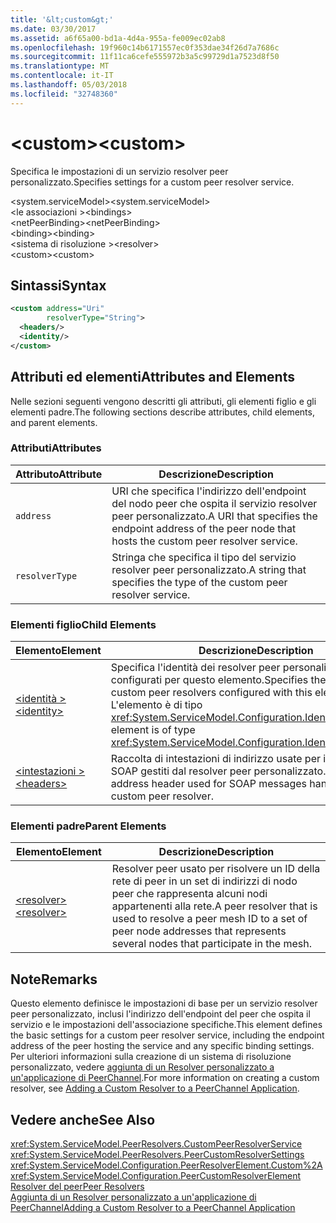 ```yaml
---
title: '&lt;custom&gt;'
ms.date: 03/30/2017
ms.assetid: a6f65a00-bd1a-4d4a-955a-fe009ec02ab8
ms.openlocfilehash: 19f960c14b6171557ec0f353dae34f26d7a7686c
ms.sourcegitcommit: 11f11ca6cefe555972b3a5c99729d1a7523d8f50
ms.translationtype: MT
ms.contentlocale: it-IT
ms.lasthandoff: 05/03/2018
ms.locfileid: "32748360"
---
```

# <a name="ltcustomgt"></a><span data-ttu-id="691c3-102">&lt;custom&gt;</span><span class="sxs-lookup"><span data-stu-id="691c3-102">&lt;custom&gt;</span></span>
<span data-ttu-id="691c3-103">Specifica le impostazioni di un servizio resolver peer personalizzato.</span><span class="sxs-lookup"><span data-stu-id="691c3-103">Specifies settings for a custom peer resolver service.</span></span>  
  
<span data-ttu-id="691c3-104">\<system.serviceModel></span><span class="sxs-lookup"><span data-stu-id="691c3-104">\<system.serviceModel></span></span>  
<span data-ttu-id="691c3-105">\<le associazioni ></span><span class="sxs-lookup"><span data-stu-id="691c3-105">\<bindings></span></span>  
<span data-ttu-id="691c3-106">\<netPeerBinding></span><span class="sxs-lookup"><span data-stu-id="691c3-106">\<netPeerBinding></span></span>  
<span data-ttu-id="691c3-107">\<binding></span><span class="sxs-lookup"><span data-stu-id="691c3-107">\<binding></span></span>  
<span data-ttu-id="691c3-108">\<sistema di risoluzione ></span><span class="sxs-lookup"><span data-stu-id="691c3-108">\<resolver></span></span>  
<span data-ttu-id="691c3-109">\<custom></span><span class="sxs-lookup"><span data-stu-id="691c3-109">\<custom></span></span>  
  
## <a name="syntax"></a><span data-ttu-id="691c3-110">Sintassi</span><span class="sxs-lookup"><span data-stu-id="691c3-110">Syntax</span></span>  
  
```xml
<custom address="Uri" 
        resolverType="String">  
  <headers/>  
  <identity/>  
</custom>  
```  
  
## <a name="attributes-and-elements"></a><span data-ttu-id="691c3-111">Attributi ed elementi</span><span class="sxs-lookup"><span data-stu-id="691c3-111">Attributes and Elements</span></span>  
 <span data-ttu-id="691c3-112">Nelle sezioni seguenti vengono descritti gli attributi, gli elementi figlio e gli elementi padre.</span><span class="sxs-lookup"><span data-stu-id="691c3-112">The following sections describe attributes, child elements, and parent elements.</span></span>  
  
### <a name="attributes"></a><span data-ttu-id="691c3-113">Attributi</span><span class="sxs-lookup"><span data-stu-id="691c3-113">Attributes</span></span>  
  
|<span data-ttu-id="691c3-114">Attributo</span><span class="sxs-lookup"><span data-stu-id="691c3-114">Attribute</span></span>|<span data-ttu-id="691c3-115">Descrizione</span><span class="sxs-lookup"><span data-stu-id="691c3-115">Description</span></span>|  
|---------------|-----------------|  
|`address`|<span data-ttu-id="691c3-116">URI che specifica l'indirizzo dell'endpoint del nodo peer che ospita il servizio resolver peer personalizzato.</span><span class="sxs-lookup"><span data-stu-id="691c3-116">A URI that specifies the endpoint address of the peer node that hosts the custom peer resolver service.</span></span>|  
|`resolverType`|<span data-ttu-id="691c3-117">Stringa che specifica il tipo del servizio resolver peer personalizzato.</span><span class="sxs-lookup"><span data-stu-id="691c3-117">A string that specifies the type of the custom peer resolver service.</span></span>|  
  
### <a name="child-elements"></a><span data-ttu-id="691c3-118">Elementi figlio</span><span class="sxs-lookup"><span data-stu-id="691c3-118">Child Elements</span></span>  
  
|<span data-ttu-id="691c3-119">Elemento</span><span class="sxs-lookup"><span data-stu-id="691c3-119">Element</span></span>|<span data-ttu-id="691c3-120">Descrizione</span><span class="sxs-lookup"><span data-stu-id="691c3-120">Description</span></span>|  
|-------------|-----------------|  
|[<span data-ttu-id="691c3-121">\<identità ></span><span class="sxs-lookup"><span data-stu-id="691c3-121">\<identity></span></span>](../../../../../docs/framework/configure-apps/file-schema/wcf/identity.md)|<span data-ttu-id="691c3-122">Specifica l'identità dei resolver peer personalizzati configurati per questo elemento.</span><span class="sxs-lookup"><span data-stu-id="691c3-122">Specifies the identity for custom peer resolvers configured with this element.</span></span> <span data-ttu-id="691c3-123">L'elemento è di tipo <xref:System.ServiceModel.Configuration.IdentityElement>.</span><span class="sxs-lookup"><span data-stu-id="691c3-123">This element is of type <xref:System.ServiceModel.Configuration.IdentityElement>.</span></span>|  
|[<span data-ttu-id="691c3-124">\<intestazioni ></span><span class="sxs-lookup"><span data-stu-id="691c3-124">\<headers></span></span>](../../../../../docs/framework/configure-apps/file-schema/wcf/headers-element.md)|<span data-ttu-id="691c3-125">Raccolta di intestazioni di indirizzo usate per i messaggi SOAP gestiti dal resolver peer personalizzato.</span><span class="sxs-lookup"><span data-stu-id="691c3-125">A collection of address header used for SOAP messages handled by the custom peer resolver.</span></span>|  
  
### <a name="parent-elements"></a><span data-ttu-id="691c3-126">Elementi padre</span><span class="sxs-lookup"><span data-stu-id="691c3-126">Parent Elements</span></span>  
  
|<span data-ttu-id="691c3-127">Elemento</span><span class="sxs-lookup"><span data-stu-id="691c3-127">Element</span></span>|<span data-ttu-id="691c3-128">Descrizione</span><span class="sxs-lookup"><span data-stu-id="691c3-128">Description</span></span>|  
|-------------|-----------------|  
|[<span data-ttu-id="691c3-129">\<resolver></span><span class="sxs-lookup"><span data-stu-id="691c3-129">\<resolver></span></span>](../../../../../docs/framework/configure-apps/file-schema/wcf/resolver.md)|<span data-ttu-id="691c3-130">Resolver peer usato per risolvere un ID della rete di peer in un set di indirizzi di nodo peer che rappresenta alcuni nodi appartenenti alla rete.</span><span class="sxs-lookup"><span data-stu-id="691c3-130">A peer resolver that is used to resolve a peer mesh ID to a set of peer node addresses that represents several nodes that participate in the mesh.</span></span>|  
  
## <a name="remarks"></a><span data-ttu-id="691c3-131">Note</span><span class="sxs-lookup"><span data-stu-id="691c3-131">Remarks</span></span>  
 <span data-ttu-id="691c3-132">Questo elemento definisce le impostazioni di base per un servizio resolver peer personalizzato, inclusi l'indirizzo dell'endpoint del peer che ospita il servizio e le impostazioni dell'associazione specifiche.</span><span class="sxs-lookup"><span data-stu-id="691c3-132">This element defines the basic settings for a custom peer resolver service, including the endpoint address of the peer hosting the service and any specific binding settings.</span></span> <span data-ttu-id="691c3-133">Per ulteriori informazioni sulla creazione di un sistema di risoluzione personalizzato, vedere [aggiunta di un Resolver personalizzato a un'applicazione di PeerChannel](http://msdn.microsoft.com/library/12aa3787-2962-439c-ad27-46523c8b0419).</span><span class="sxs-lookup"><span data-stu-id="691c3-133">For more information on creating a custom resolver, see [Adding a Custom Resolver to a PeerChannel Application](http://msdn.microsoft.com/library/12aa3787-2962-439c-ad27-46523c8b0419).</span></span>  
  
## <a name="see-also"></a><span data-ttu-id="691c3-134">Vedere anche</span><span class="sxs-lookup"><span data-stu-id="691c3-134">See Also</span></span>  
 <xref:System.ServiceModel.PeerResolvers.CustomPeerResolverService>  
 <xref:System.ServiceModel.PeerResolvers.PeerCustomResolverSettings>  
 <xref:System.ServiceModel.Configuration.PeerResolverElement.Custom%2A>  
 <xref:System.ServiceModel.Configuration.PeerCustomResolverElement>  
 [<span data-ttu-id="691c3-135">Resolver del peer</span><span class="sxs-lookup"><span data-stu-id="691c3-135">Peer Resolvers</span></span>](../../../../../docs/framework/wcf/feature-details/peer-resolvers.md)  
 [<span data-ttu-id="691c3-136">Aggiunta di un Resolver personalizzato a un'applicazione di PeerChannel</span><span class="sxs-lookup"><span data-stu-id="691c3-136">Adding a Custom Resolver to a PeerChannel Application</span></span>](http://msdn.microsoft.com/library/12aa3787-2962-439c-ad27-46523c8b0419)
